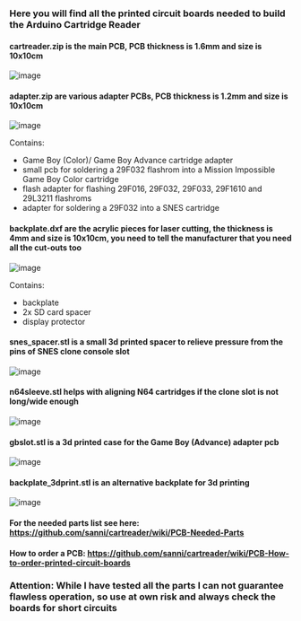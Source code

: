 ### Here you will find all the printed circuit boards needed to build the Arduino Cartridge Reader   

#### cartreader.zip is the main PCB, PCB thickness is 1.6mm and size is 10x10cm  

![image](https://www.dropbox.com/s/yze20m39gjvii3q/cartreader.png?dl=1)    

#### adapter.zip are various adapter PCBs, PCB thickness is 1.2mm and size is 10x10cm    

![image](https://www.dropbox.com/s/d9c75c3h116rxms/adapter.png?dl=1)    

Contains:   
- Game Boy (Color)/ Game Boy Advance cartridge adapter   
- small pcb for soldering a 29F032 flashrom into a Mission Impossible Game Boy Color cartridge   
- flash adapter for flashing 29F016, 29F032, 29F033, 29F1610 and 29L3211 flashroms   
- adapter for soldering a 29F032 into a SNES cartridge   

#### backplate.dxf are the acrylic pieces for laser cutting, the thickness is 4mm and size is 10x10cm, you need to tell the manufacturer that you need all the cut-outs too     

![image](https://www.dropbox.com/s/0qixf0n33emi1ed/backplate.png?dl=0)    

Contains:   
- backplate   
- 2x SD card spacer   
- display protector   

#### snes_spacer.stl is a small 3d printed spacer to relieve pressure from the pins of SNES clone console slot   

![image](https://www.dropbox.com/s/07slhy8pi9ujiri/snes_spacer.png?dl=1)   

#### n64sleeve.stl helps with aligning N64 cartridges if the clone slot is not long/wide enough     

![image](https://www.dropbox.com/s/s6jxobazww3sm81/n64sleeve.png?dl=1)   

#### gbslot.stl is a 3d printed case for the Game Boy (Advance) adapter pcb      

![image](https://www.dropbox.com/s/se2qe9zbw0dbvrb/gbslot.png?dl=1)   

#### backplate_3dprint.stl is an alternative backplate for 3d printing   

![image](https://www.dropbox.com/s/sbsd41tyqyjonqf/backplate_3dprint.png?dl=1)    

#### For the needed parts list see here: https://github.com/sanni/cartreader/wiki/PCB-Needed-Parts   
#### How to order a PCB: https://github.com/sanni/cartreader/wiki/PCB-How-to-order-printed-circuit-boards   

### Attention: While I have tested all the parts I can not guarantee flawless operation, so use at own risk and always check the boards for short circuits   
